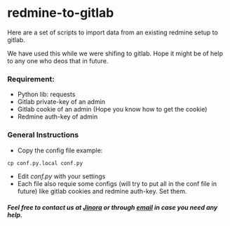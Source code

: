 # redmine-to-gitlab

Here are a set of scripts to import data from an existing redmine setup to gitlab. 

We have used this while we were shifing to gitlab. Hope it might be of help to any one who deos that in future.

### Requirement:
- Python lib: requests
- Gitlab private-key of an admin
- Gitlab cookie of an admin (Hope you know how to get the cookie)
- Redmine auth-key of admin

### General Instructions
- Copy the config file example:

```python
cp conf.py.local conf.py
```

- Edit *conf.py* with your settings
- Each file also requie some configs (will try to put all in the conf file in future) like gitlab cookies and redmine auth-key.
Set them.


##### Feel free to contact us at [Jinora](https://chat.sdslabs.co) or through [email](mailto:contact@sdslabs.co.in)  in case you need any help.

